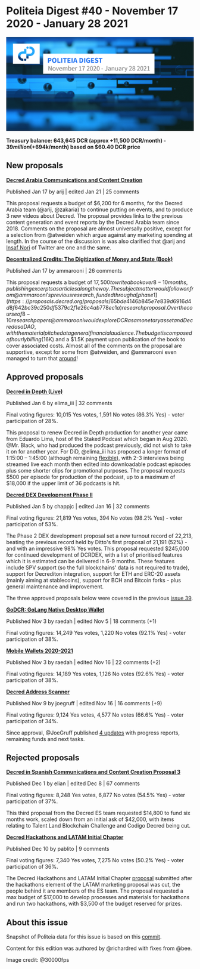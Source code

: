 # Politeia Digest #40 - November 17 2020 - January 28 2021

![Image credit: @30000fps](img/issue040/040-title.png)

**Treasury balance: 643,645 DCR (approx +11,500 DCR/month) - $39 million (+$694k/month) based on $60.40 DCR price**

## New proposals

**[Decred Arabia Communications and Content Creation](https://proposals.decred.org/proposals/d0c32d5)**

Published Jan 17 by arij | edited Jan 21 | 25 comments

This proposal requests a budget of $6,200 for 6 months, for the Decred Arabia team (@arij, @zakaria) to continue putting on events, and to produce 3 new videos about Decred. The proposal provides links to the previous content generation and event reports by the Decred Arabia team since 2018. Comments on the proposal are almost universally positive, except for a selection from @atweiden which argue against any marketing spending at length. In the course of the discussion is was also clarified that @arij and [Insaf Nori](https://twitter.com/in_insaf) of Twitter are one and the same.

**[Decentralized Credits: The Digitization of Money and State (Book)](https://proposals.decred.org/proposals/9e1d644)**

Published Jan 17 by ammarooni | 26 comments

This proposal requests a budget of $17,500 to write a book over 8-10 months, publishing excerpts as articles along the way. The subject matter would follow on from @ammarooni's previous research, funded through a [phase 1](https://proposals.decred.org/proposals/65bde4146b845e7e839d6916d4d8f642bc39c250df5379c2f1e26c4ab778ec1a) research proposal. Over the course of 8-10 research papers @ammarooni would explore DCR as a monetary asset and Decred as a DAO, with the material pitched at a general financial audience. The budget is composed of hourly billing ($16K) and a $1.5K payment upon publication of the book to cover associated costs. Almost all of the comments on the proposal are supportive, except for some from @atweiden, and @ammarooni even managed to turn that [around](https://proposals.decred.org/proposals/9e1d644ab6a7f30ecc83b471e9aa3d9afe99dd121c1f69b50c098c495a1388da/comments/17)!

## Approved proposals

**[Decred in Depth (Live)](https://proposals.decred.org/proposals/391108e)**

Published Jan 6 by elima\_iii | 32 comments

Final voting figures: 10,015 Yes votes, 1,591 No votes (86.3% Yes) - voter participation of 28%.

This proposal to renew Decred in Depth production for another year came from Eduardo Lima, host of the Staked Podcast which began in Aug 2020. @Mr. Black, who had produced the podcast previously, did not wish to take it on for another year. For DiD, @elima\_iii has proposed a longer format of 1:15:00 – 1:45:00 (although remaining [flexible](https://proposals.decred.org/proposals/391108ebf0038ed6bd7da17b446a47fa9e61ddf1d95df833b627214591d6668e/comments/4)), with 2-3 interviews being streamed live each month then edited into downloadable podcast episodes plus some shorter clips for promotional purposes. The proposal requests $500 per episode for production of the podcast, up to a maximum of $18,000 if the upper limit of 36 podcasts is hit.

**[Decred DEX Development Phase II](https://proposals.decred.org/proposals/d462ac3)**

Published Jan 5 by chappjc | edited Jan 16 | 32 comments

Final voting figures: 21,819 Yes votes, 394 No votes (98.2% Yes) - voter participation of 53%.

The Phase 2 DEX development proposal set a new turnout record of 22,213, beating the previous record held by Ditto's first proposal of 21,191 (52%) - and with an impressive 98% Yes votes. This proposal requested $245,000 for continued development of DCRDEX, with a list of prioritised features which it is estimated can be delivered in 6-9 months. These features include SPV support (so the full blockchains' data is not required to trade), support for Decrediton integration, support for ETH and ERC-20 assets (mainly aiming at stablecoins), support for BCH and Bitcoin forks - plus general maintenance and improvement.

The three approved proposals below were covered in the previous [issue 39](issue-039.md).

**[GoDCR: GoLang Native Desktop Wallet](https://proposals.decred.org/proposals/e5c8051)**

Published Nov 3 by raedah | edited Nov 5 | 18 comments (+1)

Final voting figures: 14,249 Yes votes, 1,220 No votes (92.1% Yes) - voter participation of 38%.

**[Mobile Wallets 2020-2021](https://proposals.decred.org/proposals/bc499c9)**

Published Nov 3 by raedah | edited Nov 16 | 22 comments (+2)

Final voting figures: 14,189 Yes votes, 1,126 No votes (92.6% Yes) - voter participation of 38%.

**[Decred Address Scanner](https://proposals.decred.org/proposals/3943bff)**

Published Nov 9 by joegruff | edited Nov 16 | 16 comments (+9)

Final voting figures: 9,124 Yes votes, 4,577 No votes (66.6% Yes) - voter participation of 34%.

Since approval, @JoeGruff published [4 updates](https://github.com/decredcommunity/proposals/tree/master/proposals/3943bff/updates) with progress reports, remaining funds and next tasks.

## Rejected proposals

**[Decred in Spanish Communications and Content Creation Proposal 3](https://proposals.decred.org/proposals/350f64b)**

Published Dec 1 by elian | edited Dec 8 | 67 comments

Final voting figures: 8,248 Yes votes, 6,877 No votes (54.5% Yes) - voter participation of 37%.

This third proposal from the Decred ES team requested $14,800 to fund six months work, scaled down from an initial ask of $42,000, with items relating to Talent Land Blockchain Challenge and Codigo Decred being cut.

**[Decred Hackathons and LATAM Initial Chapter](https://proposals.decred.org/proposals/5ce1636)**

Published Dec 10 by pablito | 9 comments

Final voting figures: 7,340 Yes votes, 7,275 No votes (50.2% Yes) - voter participation of 36%.

The Decred Hackathons and LATAM Initial Chapter [proposal](https://proposals.decred.org/proposals/5ce1636) submitted after the hackathons element of the LATAM marketing proposal was cut, the people behind it are members of the ES team. The proposal requested a max budget of $17,000 to develop processes and materials for hackathons and run two hackathons, with $3,500 of the budget reserved for prizes.

## About this issue

Snapshot of Politeia data for this issue is based on this [commit](https://github.com/decred-proposals/mainnet/commit/72adea2310a798bf457c91f31e31ad37807258fb).

Content for this edition was authored by @richardred with fixes from @bee.

Image credit: @30000fps

